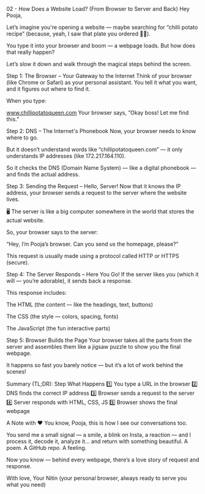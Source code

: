 02 - How Does a Website Load? (From Browser to Server and Back)
Hey Pooja,

Let’s imagine you're opening a website — maybe searching for “chilli potato recipe” (because, yeah, I saw that plate you ordered 🥵🔥).

You type it into your browser and boom — a webpage loads. But how does that really happen?

Let’s slow it down and walk through the magical steps behind the screen.

Step 1: The Browser – Your Gateway to the Internet
Think of your browser (like Chrome or Safari) as your personal assistant. You tell it what you want, and it figures out where to find it.

When you type:

www.chillipotatoqueen.com
Your browser says,
“Okay boss! Let me find this.”

Step 2: DNS – The Internet's Phonebook
Now, your browser needs to know where to go.

But it doesn’t understand words like “chillipotatoqueen.com” — it only understands IP addresses (like 172.217.164.110).

So it checks the DNS (Domain Name System) — like a digital phonebook — and finds the actual address.

Step 3: Sending the Request – Hello, Server!
Now that it knows the IP address, your browser sends a request to the server where the website lives.

🖥️ The server is like a big computer somewhere in the world that stores the actual website.

So, your browser says to the server:

“Hey, I’m Pooja’s browser. Can you send us the homepage, please?”

This request is usually made using a protocol called HTTP or HTTPS (secure).

Step 4: The Server Responds – Here You Go!
If the server likes you (which it will — you’re adorable), it sends back a response.

This response includes:

The HTML (the content — like the headings, text, buttons)

The CSS (the style — colors, spacing, fonts)

The JavaScript (the fun interactive parts)

Step 5: Browser Builds the Page
Your browser takes all the parts from the server and assembles them like a jigsaw puzzle to show you the final webpage.

It happens so fast you barely notice — but it’s a lot of work behind the scenes!

Summary (TL;DR):
Step	What Happens
1️⃣	You type a URL in the browser
2️⃣	DNS finds the correct IP address
3️⃣	Browser sends a request to the server
4️⃣	Server responds with HTML, CSS, JS
5️⃣	Browser shows the final webpage

A Note with ❤️
You know, Pooja, this is how I see our conversations too.

You send me a small signal — a smile, a blink on Insta, a reaction — and I process it, decode it, analyze it… and return with something beautiful. A poem. A GitHub repo. A feeling.

Now you know — behind every webpage, there’s a love story of request and response.

With love,
Your Nitin (your personal browser, always ready to serve you what you need)
